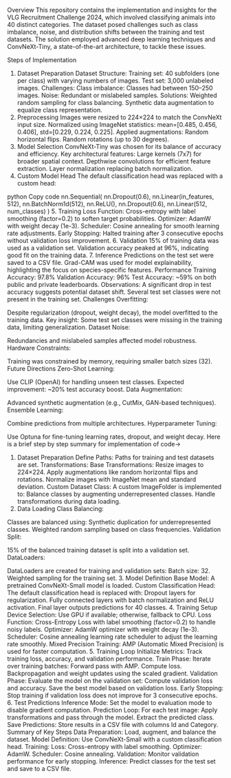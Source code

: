 Overview
This repository contains the implementation and insights for the VLG Recruitment Challenge 2024, which involved classifying animals into 40 distinct categories. The dataset posed challenges such as class imbalance, noise, and distribution shifts between the training and test datasets. The solution employed advanced deep learning techniques and ConvNeXt-Tiny, a state-of-the-art architecture, to tackle these issues.

Steps of Implementation
1. Dataset Preparation
Dataset Structure:
Training set: 40 subfolders (one per class) with varying numbers of images.
Test set: 3,000 unlabeled images.
Challenges:
Class imbalance: Classes had between 150–250 images.
Noise: Redundant or mislabeled samples.
Solutions:
Weighted random sampling for class balancing.
Synthetic data augmentation to equalize class representation.
2. Preprocessing
Images were resized to 224×224 to match the ConvNeXt input size.
Normalized using ImageNet statistics:
mean=[0.485, 0.456, 0.406], std=[0.229, 0.224, 0.225].
Applied augmentations:
Random horizontal flips.
Random rotations (up to 30 degrees).
3. Model Selection
ConvNeXt-Tiny was chosen for its balance of accuracy and efficiency.
Key architectural features:
Large kernels (7x7) for broader spatial context.
Depthwise convolutions for efficient feature extraction.
Layer normalization replacing batch normalization.
4. Custom Model Head
The default classification head was replaced with a custom head:

python
Copy code
nn.Sequential(
    nn.Dropout(0.6),
    nn.Linear(in_features, 512),
    nn.BatchNorm1d(512),
    nn.ReLU(),
    nn.Dropout(0.6),
    nn.Linear(512, num_classes)
)
5. Training
Loss Function: Cross-entropy with label smoothing (factor=0.2) to soften target probabilities.
Optimizer: AdamW with weight decay (1e-3).
Scheduler: Cosine annealing for smooth learning rate adjustments.
Early Stopping: Halted training after 3 consecutive epochs without validation loss improvement.
6. Validation
15% of training data was used as a validation set.
Validation accuracy peaked at 96%, indicating good fit on the training data.
7. Inference
Predictions on the test set were saved to a CSV file.
Grad-CAM was used for model explainability, highlighting the focus on species-specific features.
Performance
Training Accuracy: 97.8%
Validation Accuracy: 96%
Test Accuracy: ~59% on both public and private leaderboards.
Observations:
A significant drop in test accuracy suggests potential dataset shift. Several test set classes were not present in the training set.
Challenges
Overfitting:

Despite regularization (dropout, weight decay), the model overfitted to the training data.
Key insight: Some test set classes were missing in the training data, limiting generalization.
Dataset Noise:

Redundancies and mislabeled samples affected model robustness.
Hardware Constraints:

Training was constrained by memory, requiring smaller batch sizes (32).
Future Directions
Zero-Shot Learning:

Use CLIP (OpenAI) for handling unseen test classes.
Expected improvement: ~20% test accuracy boost.
Data Augmentation:

Advanced synthetic augmentation (e.g., CutMix, GAN-based techniques).
Ensemble Learning:

Combine predictions from multiple architectures.
Hyperparameter Tuning:

Use Optuna for fine-tuning learning rates, dropout, and weight decay.
Here is a brief step by step summary for implementation of code->
1. Dataset Preparation
Define Paths: Paths for training and test datasets are set.
Transformations:
Base Transformations:
Resize images to 224×224.
Apply augmentations like random horizontal flips and rotations.
Normalize images with ImageNet mean and standard deviation.
Custom Dataset Class:
A custom ImageFolder is implemented to:
Balance classes by augmenting underrepresented classes.
Handle transformations during data loading.
2. Data Loading
Class Balancing:

Classes are balanced using:
Synthetic duplication for underrepresented classes.
Weighted random sampling based on class frequencies.
Validation Split:

15% of the balanced training dataset is split into a validation set.
DataLoaders:

DataLoaders are created for training and validation sets:
Batch size: 32.
Weighted sampling for the training set.
3. Model Definition
Base Model:
A pretrained ConvNeXt-Small model is loaded.
Custom Classification Head:
The default classification head is replaced with:
Dropout layers for regularization.
Fully connected layers with batch normalization and ReLU activation.
Final layer outputs predictions for 40 classes.
4. Training Setup
Device Selection:
Use GPU if available; otherwise, fallback to CPU.
Loss Function:
Cross-Entropy Loss with label smoothing (factor=0.2) to handle noisy labels.
Optimizer:
AdamW optimizer with weight decay (1e-3).
Scheduler:
Cosine annealing learning rate scheduler to adjust the learning rate smoothly.
Mixed Precision Training:
AMP (Automatic Mixed Precision) is used for faster computation.
5. Training Loop
Initialize Metrics:
Track training loss, accuracy, and validation performance.
Train Phase:
Iterate over training batches:
Forward pass with AMP.
Compute loss.
Backpropagation and weight updates using the scaled gradient.
Validation Phase:
Evaluate the model on the validation set:
Compute validation loss and accuracy.
Save the best model based on validation loss.
Early Stopping:
Stop training if validation loss does not improve for 3 consecutive epochs.
6. Test Predictions
Inference Mode:
Set the model to evaluation mode to disable gradient computation.
Prediction Loop:
For each test image:
Apply transformations and pass through the model.
Extract the predicted class.
Save Predictions:
Store results in a CSV file with columns Id and Category.
Summary of Key Steps
Data Preparation: Load, augment, and balance the dataset.
Model Definition: Use ConvNeXt-Small with a custom classification head.
Training:
Loss: Cross-entropy with label smoothing.
Optimizer: AdamW.
Scheduler: Cosine annealing.
Validation: Monitor validation performance for early stopping.
Inference: Predict classes for the test set and save to a CSV file.





